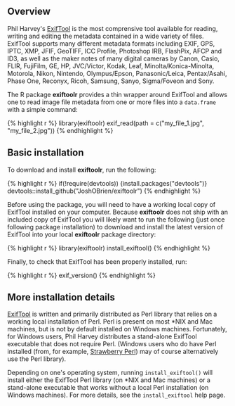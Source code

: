 

## Overview

Phil Harvey's [ExifTool][exiftool-home] is the most comprensive tool
available for reading, writing and editing the metadata contained in a
wide variety of files. ExifTool supports many different metadata
formats including EXIF, GPS, IPTC, XMP, JFIF, GeoTIFF, ICC Profile,
Photoshop IRB, FlashPix, AFCP and ID3, as well as the maker notes of
many digital cameras by Canon, Casio, FLIR, FujiFilm, GE, HP,
JVC/Victor, Kodak, Leaf, Minolta/Konica-Minolta, Motorola, Nikon,
Nintendo, Olympus/Epson, Panasonic/Leica, Pentax/Asahi, Phase One,
Reconyx, Ricoh, Samsung, Sanyo, Sigma/Foveon and Sony.

The R package **exiftoolr** provides a thin wrapper around ExifTool
and allows one to read image file metadata from one or more files into
a `data.frame` with a simple command:


{% highlight r %}
library(exiftoolr)
exif_read(path = c("my_file_1.jpg", "my_file_2.jpg"))
{% endhighlight %}

## Basic installation

To download and install **exiftoolr**, run the following:


{% highlight r %}
if(!require(devtools)) {install.packages("devtools")}
devtools::install_github("JoshOBrien/exiftoolr")
{% endhighlight %}

Before using the package, you will need to have a working local copy
of ExifTool installed on your computer.  Because **exiftoolr** does
not ship with an included copy of ExifTool you will likely want to run
the following (just once following package installation) to download
and install the latest version of ExifTool into your local
**exiftoolr** package directory:


{% highlight r %}
library(exiftoolr)
install_exiftool()
{% endhighlight %}

Finally, to check that ExifTool has been properly installed, run:


{% highlight r %}
exif_version()
{% endhighlight %}
	   

## More installation details

[ExifTool][exiftool-home] is written and primarily distributed as Perl
library that relies on a working local installation of Perl. Perl is
present on most *NIX and Mac machines, but is not by default installed
on Windows machines. Fortunately, for Windows users, Phil Harvey
distributes a stand-alone ExifTool executable that does not require
Perl. (Windows users who do have Perl installed (from, for example,
[Strawberry Perl][Strawberry]) may of course alternatively use the
Perl library).

Depending on one's operating system, running `install_exiftool()` will
install either the ExifTool Perl library (on *NIX and Mac machines) or
a stand-alone executable that works without a local Perl installation
(on Windows machines). For more details, see the `install_exiftool`
help page.



[exiftool-home]: http://www.sno.phy.queensu.ca/%7Ephil/exiftool/
[Strawberry]: http://www.strawberryperl.com/
